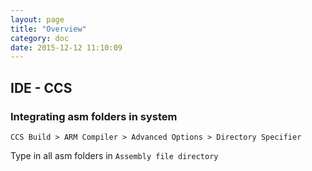 ```yaml
---
layout: page
title: "Overview"
category: doc
date: 2015-12-12 11:10:09
---
```


## IDE - CCS

### Integrating asm folders in system
`CCS Build > ARM Compiler > Advanced Options > Directory Specifier`

Type in all asm folders in `Assembly file directory` 